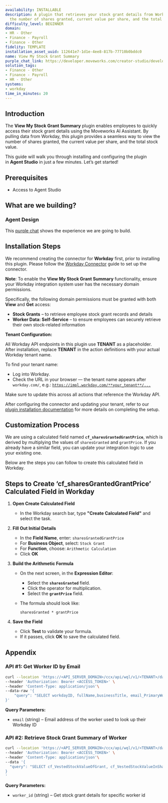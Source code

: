 ```yaml
---
availability: INSTALLABLE
description: A plugin that retrieves your stock grant details from Workday, including
  the number of shares granted, current value per share, and the total stock value.
difficulty_level: BEGINNER
domain:
- HR - Other
- Finance - Payroll
- Finance - Other
fidelity: TEMPLATE
installation_asset_uuid: 112641e7-1d1e-4ee8-817b-77710b0bddc0
name: View My Stock Grant Summary
purple_chat_link: https://developer.moveworks.com/creator-studio/developer-tools/purple-chat/?conversation=%7B%22startTimestamp%22%3A%2211%3A43+AM%22%2C%22messages%22%3A%5B%7B%22parts%22%3A%5B%7B%22richText%22%3A%22%3Cp%3ECan+you+show+me+my+stock+grant+summary%3F%3C%2Fp%3E%22%7D%5D%2C%22role%22%3A%22user%22%7D%2C%7B%22parts%22%3A%5B%7B%22reasoningSteps%22%3A%5B%7B%22richText%22%3A%22%3Cp%3ELooking+up+your+stock+grant+information+in+Workday...%3C%2Fp%3E%22%2C%22status%22%3A%22pending%22%7D%5D%7D%5D%2C%22role%22%3A%22assistant%22%7D%2C%7B%22parts%22%3A%5B%7B%22reasoningSteps%22%3A%5B%7B%22richText%22%3A%22%3Cp%3ELooking+up+your+stock+grant+information+in+Workday...%3C%2Fp%3E%22%2C%22status%22%3A%22success%22%7D%2C%7B%22richText%22%3A%22%3Cp%3ERetrieving+current+market+price+for+your+company%27s+stock...%3C%2Fp%3E%22%2C%22status%22%3A%22success%22%7D%2C%7B%22richText%22%3A%22%3Cp%3ECalculating+total+value...%3C%2Fp%3E%22%2C%22status%22%3A%22success%22%7D%5D%7D%2C%7B%22richText%22%3A%22%3Cp%3EOkay%2C+here+is+your+stock+grant+summary+from+%3Cstrong%3EWorkday%3C%2Fstrong%3E%3A%3C%2Fp%3E%3Cul%3E%3Cli%3E%3Cstrong%3EShares+Granted%3A%3C%2Fstrong%3E+5%2C000%3C%2Fli%3E%3Cli%3E%3Cstrong%3ECurrent+Value+Per+Share%3A%3C%2Fstrong%3E+%24125.00%3C%2Fli%3E%3Cli%3E%3Cstrong%3ETotal+Stock+Value%3A%3C%2Fstrong%3E+%24625%2C000.00%3C%2Fli%3E%3C%2Ful%3E%22%7D%2C%7B%22citations%22%3A%5B%7B%22citationTitle%22%3A%22My+Stock+Grants%22%2C%22connectorName%22%3A%22workday%22%7D%5D%7D%5D%2C%22role%22%3A%22assistant%22%7D%5D%7D
solution_tags:
- Finance - Other
- Finance - Payroll
- HR - Other
systems:
- workday
time_in_minutes: 20
---
```

## **Introduction**

The **View My Stock Grant Summary** plugin enables employees to quickly access their stock grant details using the Moveworks AI Assistant. By pulling data from Workday, this plugin provides a seamless way to view the number of shares granted, the current value per share, and the total stock value.

This guide will walk you through installing and configuring the plugin in **Agent Studio** in just a few minutes. Let’s get started!

## **Prerequisites**

- Access to Agent Studio

## **What are we building?**

### **Agent Design**

This [purple chat](https://developer.moveworks.com/creator-studio/developer-tools/purple-chat/?conversation=%7B%22startTimestamp%22%3A%2211%3A43+AM%22%2C%22messages%22%3A%5B%7B%22parts%22%3A%5B%7B%22richText%22%3A%22%3Cp%3ECan+you+show+me+my+stock+grant+summary%3F%3C%2Fp%3E%22%7D%5D%2C%22role%22%3A%22user%22%7D%2C%7B%22parts%22%3A%5B%7B%22reasoningSteps%22%3A%5B%7B%22richText%22%3A%22%3Cp%3ELooking+up+your+stock+grant+information+in+Workday...%3C%2Fp%3E%22%2C%22status%22%3A%22pending%22%7D%5D%7D%5D%2C%22role%22%3A%22assistant%22%7D%2C%7B%22parts%22%3A%5B%7B%22reasoningSteps%22%3A%5B%7B%22richText%22%3A%22%3Cp%3ELooking+up+your+stock+grant+information+in+Workday...%3C%2Fp%3E%22%2C%22status%22%3A%22success%22%7D%2C%7B%22richText%22%3A%22%3Cp%3ERetrieving+current+market+price+for+your+company%27s+stock...%3C%2Fp%3E%22%2C%22status%22%3A%22success%22%7D%2C%7B%22richText%22%3A%22%3Cp%3ECalculating+total+value...%3C%2Fp%3E%22%2C%22status%22%3A%22success%22%7D%5D%7D%2C%7B%22richText%22%3A%22%3Cp%3EOkay%2C+here+is+your+stock+grant+summary+from+%3Cstrong%3EWorkday%3C%2Fstrong%3E%3A%3C%2Fp%3E%3Cul%3E%3Cli%3E%3Cstrong%3EShares+Granted%3A%3C%2Fstrong%3E+5%2C000%3C%2Fli%3E%3Cli%3E%3Cstrong%3ECurrent+Value+Per+Share%3A%3C%2Fstrong%3E+%24125.00%3C%2Fli%3E%3Cli%3E%3Cstrong%3ETotal+Stock+Value%3A%3C%2Fstrong%3E+%24625%2C000.00%3C%2Fli%3E%3C%2Ful%3E%22%7D%2C%7B%22citations%22%3A%5B%7B%22citationTitle%22%3A%22My+Stock+Grants%22%2C%22connectorName%22%3A%22workday%22%7D%5D%7D%5D%2C%22role%22%3A%22assistant%22%7D%5D%7D) shows the experience we are going to build.

## **Installation Steps**

We recommend creating the connector for **Workday** first, prior to installing this plugin. Please follow the [Workday Connector](https://developer.moveworks.com/marketplace/package/?id=workday&hist=home%2Cbrws#how-to-implement) guide to set up the connector.

**Note**: To enable the **View My Stock Grant Summary** functionality, ensure your Workday integration system user has the necessary domain permissions.

Specifically, the following domain permissions must be granted with both **View** and **Get** access:

- **Stock Grants** – to retrieve employee stock grant records and details
- **Worker Data: Self-Service** – to ensure employees can securely retrieve their own stock-related information

**Tenant Configuration:**

All Workday API endpoints in this plugin use **TENANT** as a placeholder. After installation, replace **TENANT** in the action definitions with your actual Workday tenant name.

To find your tenant name:

- Log into Workday.
- Check the URL in your browser — the tenant name appears after `workday.com/`, e.g.: [`https://impl.workday.com/**your_tenant**/...`](https://impl.workday.com/**your_tenant**/...)

Make sure to update this across all actions that reference the Workday API.

After configuring the connector and updating your tenant, refer to our [plugin installation documentation](https://help.moveworks.com/docs/ai-agent-marketplace-installation) for more details on completing the setup.

## **Customization Process**

We are using a calculated field named **`cf_sharesGrantedGrantPrice`**, which is derived by multiplying the values of `sharesGranted` and `grantPrice`. If you already have a similar field, you can update your integration logic to use your existing one.

Below are the steps you can follow to create this calculated field in Workday.

## **Steps to Create ‘cf_sharesGrantedGrantPrice’ Calculated Field in Workday**

1. **Open Create Calculated Field**
    - In the Workday search bar, type **"Create Calculated Field"** and select the task.
2. **Fill Out Initial Details**
    - In the **Field Name**, enter: `sharesGrantedGrantPrice`
    - For **Business Object**, select: `Stock Grant`
    - For **Function**, choose: `Arithmetic Calculation`
    - Click **OK**
3. **Build the Arithmetic Formula**
    - On the next screen, in the **Expression Editor**:
        - Select the **`sharesGranted`** field.
        - Click the  operator for multiplication.
        - Select the **`grantPrice`** field.
    - The formula should look like:
        
        `sharesGranted * grantPrice`
        
4. **Save the Field**
    - Click **Test** to validate your formula.
    - If it passes, click **OK** to save the calculated field.

## **Appendix**

### **API #1: Get Worker ID by Email**

```bash
curl --location 'https://<API_SERVER_DOMAIN>/ccx/api/wql/v1/<TENANT>/data' \
--header 'Authorization: Bearer <ACCESS_TOKEN>' \
--header 'Content-Type: application/json'\
--data-raw '{
    "query": "SELECT workdayID, fullName,businessTitle, email_PrimaryWorkOrPrimaryHome as email ,employeeID FROM allWorkers WHERE email_PrimaryWorkOrPrimaryHome = '\''{{email}}'\''"
}'

```

**Query Parameters:**

- `email` (string) – Email address of the worker used to look up their Workday ID

### **API #2: Retrieve Stock Grant Summary of Worker**

```bash
curl --location 'https://<API_SERVER_DOMAIN>/ccx/api/wql/v1/<TENANT>/data' \
--header 'Authorization: Bearer <ACCESS_TOKEN>' \
--header 'Content-Type: application/json'\
--data '{
  "query": "SELECT cf_VestedStockValueOfGrant, cf_VestedStockValueInShares,cf_sharesGrantedGrantPrice, sharesVested, sharesGranted, grantDate, vestFromDate, grantID, grantPrice, stockGrant FROM allStockGrants WHERE sharesVested > 0 AND employee = '\''{{worker_id}}'\'' ORDER BY vestFromDate DESC LIMIT 1"
}
'
```

**Query Parameters:**

- `worker_id` (string) – Get stock grant details for specific worker id
